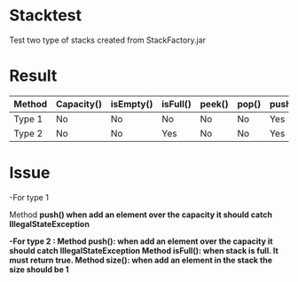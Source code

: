 # Stacktest

Test two type of stacks created from StackFactory.jar

# Result

| Method  | Capacity() | isEmpty() | isFull() | peek() | pop() | push() | size() |
|---------|------------|-----------|----------|--------|-------|--------|--------|
| Type 1  | No         | No        | No       | No     | No    | Yes    | No     |
| Type 2  | No         | No        | Yes      | No     | No    | Yes    | Yes    |

# Issue
-For type 1 

Method <b>push()<b>
when add an element over the capacity it should catch <b>IllegalStateException<b>

-For type 2 :
Method <b>push()<b>:
when add an element over the capacity it should catch <b>IllegalStateException<b>
Method <b>isFull()<b>:
when stack is full. It must return true.
Method <b>size()<b>:
when add an element in the stack the size should be 1
